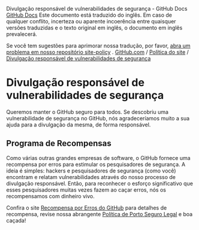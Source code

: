 Divulgação responsável de vulnerabilidades de segurança - GitHub Docs
[GitHub Docs](/pt)
Este documento está traduzido do inglês. Em caso de qualquer conflito, incerteza ou aparente incoerência entre quaisquer versões traduzidas e o texto original em inglês, o documento em inglês prevalecerá.

Se você tem sugestões para aprimorar nossa tradução, por favor,
[abra um problema em nosso repositório site-policy](https://github.com/github/site-policy/issues)
.
[GitHub.com](/pt/github)
/
[Política do site](/pt/github/site-policy)
/
[Divulgação responsável de vulnerabilidades de segurança](/pt/github/site-policy/responsible-disclosure-of-security-vulnerabilities)

# Divulgação responsável de vulnerabilidades de segurança

Queremos manter o GitHub seguro para todos. Se descobriu uma vulnerabilidade de segurança no GitHub, nós agradeceríamos muito a sua ajuda para a divulgação da mesma, de forma responsável.

## Programa de Recompensas

Como várias outras grandes empresas de software, o GitHub fornece uma recompensa por erros para estimular os pesquisadores de segurança. A ideia é simples: hackers e pesquisadores de segurança (como você) encontram e relatam vulnerabilidades através do nosso processo de divulgação responsável. Então, para reconhecer o esforço significativo que esses pesquisadores muitas vezes fazem ao caçar erros, nós os recompensamos com dinheiro vivo.

Confira o site
[Recompensa por Erros do GitHub](https://bounty.github.com)
para detalhes de recompensa, revise nossa abrangente
[Política de Porto Seguro Legal](/pt/articles/github-bug-bounty-program-legal-safe-harbor)
e boa caçada!
